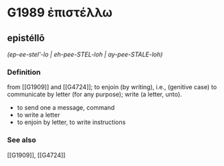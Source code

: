 # G1989 ἐπιστέλλω

## epistéllō

_(ep-ee-stel'-lo | eh-pee-STEL-loh | ay-pee-STALE-loh)_

### Definition

from [[G1909]] and [[G4724]]; to enjoin (by writing), i.e., (genitive case) to communicate by letter (for any purpose); write (a letter, unto).

- to send one a message, command
- to write a letter
- to enjoin by letter, to write instructions

### See also

[[G1909]], [[G4724]]

